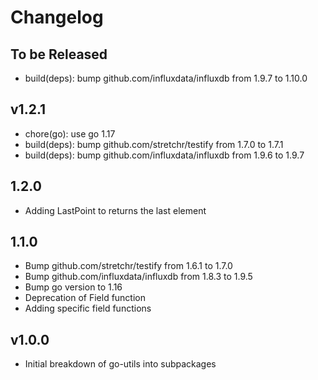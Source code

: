 # Changelog

## To be Released

* build(deps): bump github.com/influxdata/influxdb from 1.9.7 to 1.10.0

## v1.2.1

* chore(go): use go 1.17
* build(deps): bump github.com/stretchr/testify from 1.7.0 to 1.7.1
* build(deps): bump github.com/influxdata/influxdb from 1.9.6 to 1.9.7

## 1.2.0

* Adding LastPoint to returns the last element

## 1.1.0

* Bump github.com/stretchr/testify from 1.6.1 to 1.7.0
* Bump github.com/influxdata/influxdb from 1.8.3 to 1.9.5
* Bump go version to 1.16
* Deprecation of Field function
* Adding specific field functions

## v1.0.0

* Initial breakdown of go-utils into subpackages
